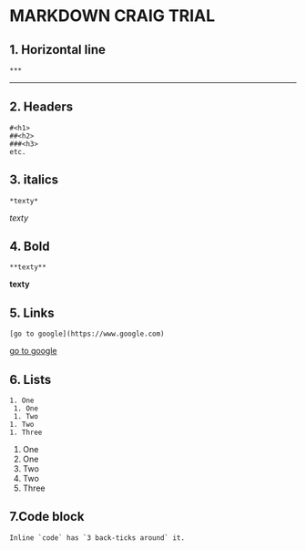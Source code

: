 # MARKDOWN CRAIG TRIAL

## 1. Horizontal line
```
***
```
***

## 2. Headers

```
#<h1>
##<h2>
###<h3>
etc.
```

## 3. italics

```
*texty*
```
*texty*

## 4. Bold

```
**texty**
```
**texty**

## 5. Links

```
[go to google](https://www.google.com)
```
[go to google](https://www.google.com)

## 6. Lists

```
1. One
 1. One
 1. Two
1. Two
1. Three
```
1. One
  1. One
  1. Two
1. Two
1. Three

## 7.Code block

```
Inline `code` has `3 back-ticks around` it.
```

